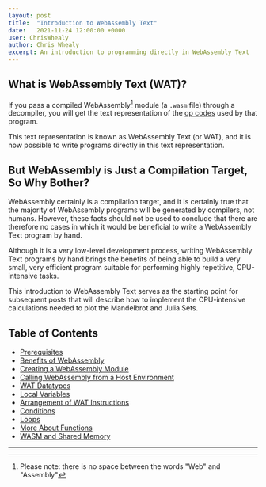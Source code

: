 ```yaml
---
layout: post
title:  "Introduction to WebAssembly Text"
date:   2021-11-24 12:00:00 +0000
user: ChrisWhealy
author: Chris Whealy
excerpt: An introduction to programming directly in WebAssembly Text
---
```


## What is WebAssembly Text (WAT)?

If you pass a compiled WebAssembly[^1] module (a `.wasm` file) through a decompiler, you will get the text representation of the [op codes](https://pengowray.github.io/wasm-ops/) used by that program.

This text representation is known as WebAssembly Text (or WAT), and it is now possible to write programs directly in this text representation.

## But WebAssembly is Just a Compilation Target, So Why Bother?

WebAssembly certainly is a compilation target, and it is certainly true that the majority of WebAssembly programs will be generated by compilers, not humans.  However, these facts should not be used to conclude that there are therefore no cases in which it would be beneficial to write a WebAssembly Text program by hand.

Although it is a very low-level development process, writing WebAssembly Text programs by hand brings the benefits of being able to build a very small, very efficient program suitable for performing highly repetitive, CPU-intensive tasks.

This introduction to WebAssembly Text serves as the starting point for subsequent posts that will describe how to implement the CPU-intensive calculations needed to plot the Mandelbrot and Julia Sets.

## Table of Contents

- [Prerequisites](/ChrisWhealy/Introduction%20to%20WebAssembly%20Text/00/)
- [Benefits of WebAssembly](/ChrisWhealy/Introduction%20to%20WebAssembly%20Text/01/)
- [Creating a WebAssembly Module](/ChrisWhealy/Introduction%20to%20WebAssembly%20Text/02/)
- [Calling WebAssembly from a Host Environment](/ChrisWhealy/Introduction%20to%20WebAssembly%20Text/03/)
- [WAT Datatypes](/ChrisWhealy/Introduction%20to%20WebAssembly%20Text04/)
- [Local Variables](/ChrisWhealy/Introduction%20to%20WebAssembly%20Text/05/)
- [Arrangement of WAT Instructions](/ChrisWhealy/Introduction%20to%20WebAssembly%20Text/06/)
- [Conditions](/ChrisWhealy/Introduction%20to%20WebAssembly%20Text/07/)
- [Loops](/ChrisWhealy/Introduction%20to%20WebAssembly%20Text/08/)
- [More About Functions](/ChrisWhealy/Introduction%20to%20WebAssembly%20Text/09/)
- [WASM and Shared Memory](/ChrisWhealy/Introduction%20to%20WebAssembly%20Text/10/)




---
[^1]: Please note: there is no space between the words "Web" and "Assembly"
